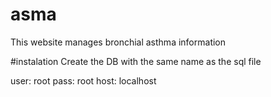 # asma
This website manages bronchial asthma information


#instalation
Create the DB with the same name as the sql file

user: root
pass: root
host: localhost
